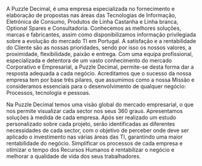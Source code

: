 A Puzzle Decimal, é uma empresa especializada no fornecimento e elaboração de propostas nas áreas das Tecnologias de Informação, Eletrónica de Consumo, Produtos de Linha Castanha e Linha branca, Optional Spares e Consultadoria.
Conhecemos as melhores soluções, marcas e fabricantes, assim como disponibilizamos informação privilegiada sobre a evolução do mercado TI em Portugal.
A satisfação e a rentabilidade do Cliente são as nossas prioridades, sendo por isso os nossos valores, a proximidade, flexibilidade, paixão e entrega.
Com uma equipa profissional, especializada e detentora de um vasto conhecimento do mercado Corporativo e Empresarial, a Puzzle Decimal, permite-se desta forma dar a resposta adequada a cada negócio.
Acreditamos que o sucesso da nossa empresa tem por base três pilares, que assumimos como a nossa Missão e consideramos essenciais para o desenvolvimento de qualquer negócio: Processos, tecnologia e pessoas.

Na Puzzle Decimal temos uma visão global do mercado empresarial, o que nos permite visualizar cada sector nos seus 360 graus.
Apresentamos soluções à medida de cada empresa.
Após ser realizado um estudo personalizado sobre cada projeto, serão identificadas as diferentes necessidades de cada sector, com o objetivo de perceber onde deve ser aplicado o investimento nas várias áreas das TI, garantindo uma maior rentabilidade do negócio.
Simplificar os processos de cada empresa e otimizar o tempo dos Recursos Humanos é rentabilizar o negócio e melhorar a qualidade de vida dos seus trabalhadores.
